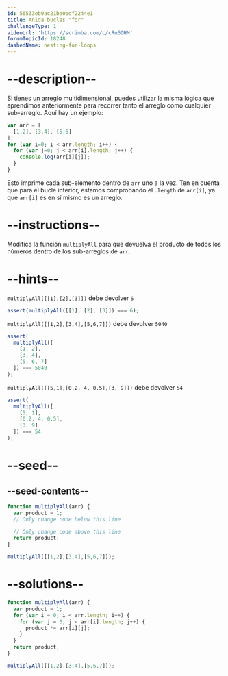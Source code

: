 ```yaml
---
id: 56533eb9ac21ba0edf2244e1
title: Anida bucles "for"
challengeType: 1
videoUrl: 'https://scrimba.com/c/cRn6GHM'
forumTopicId: 18248
dashedName: nesting-for-loops
---
```


# --description--

Si tienes un arreglo multidimensional, puedes utilizar la misma lógica que aprendimos anteriormente para recorrer tanto el arreglo como cualquier sub-arreglo. Aquí hay un ejemplo:

```js
var arr = [
  [1,2], [3,4], [5,6]
];
for (var i=0; i < arr.length; i++) {
  for (var j=0; j < arr[i].length; j++) {
    console.log(arr[i][j]);
  }
}
```

Esto imprime cada sub-elemento dentro de `arr` uno a la vez. Ten en cuenta que para el bucle interior, estamos comprobando el `.length` de `arr[i]`, ya que `arr[i]` es en sí mismo es un arreglo.

# --instructions--

Modifica la función `multiplyAll` para que devuelva el producto de todos los números dentro de los sub-arreglos de `arr`.

# --hints--

`multiplyAll([[1],[2],[3]])` debe devolver `6`

```js
assert(multiplyAll([[1], [2], [3]]) === 6);
```

`multiplyAll([[1,2],[3,4],[5,6,7]])` debe devolver `5040`

```js
assert(
  multiplyAll([
    [1, 2],
    [3, 4],
    [5, 6, 7]
  ]) === 5040
);
```

`multiplyAll([[5,1],[0.2, 4, 0.5],[3, 9]])` debe devolver `54`

```js
assert(
  multiplyAll([
    [5, 1],
    [0.2, 4, 0.5],
    [3, 9]
  ]) === 54
);
```

# --seed--

## --seed-contents--

```js
function multiplyAll(arr) {
  var product = 1;
  // Only change code below this line

  // Only change code above this line
  return product;
}

multiplyAll([[1,2],[3,4],[5,6,7]]);
```

# --solutions--

```js
function multiplyAll(arr) {
  var product = 1;
  for (var i = 0; i < arr.length; i++) {
    for (var j = 0; j < arr[i].length; j++) {
      product *= arr[i][j];
    }
  }
  return product;
}

multiplyAll([[1,2],[3,4],[5,6,7]]);
```
